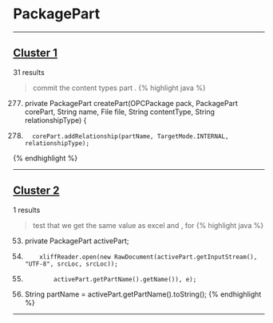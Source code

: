 # PackagePart

***

## [Cluster 1](./1)
31 results
> commit the content types part . 
{% highlight java %}
277. private PackagePart createPart(OPCPackage pack, PackagePart corePart, String name, File file, String contentType, String relationshipType) {    
285.       corePart.addRelationship(partName, TargetMode.INTERNAL, relationshipType);
{% endhighlight %}

***

## [Cluster 2](./2)
1 results
> test that we get the same value as excel and , for 
{% highlight java %}
53. private PackagePart activePart;
158.         xliffReader.open(new RawDocument(activePart.getInputStream(), "UTF-8", srcLoc, srcLoc));
161.             activePart.getPartName().getName()), e);
246.   String partName = activePart.getPartName().toString();
{% endhighlight %}

***

